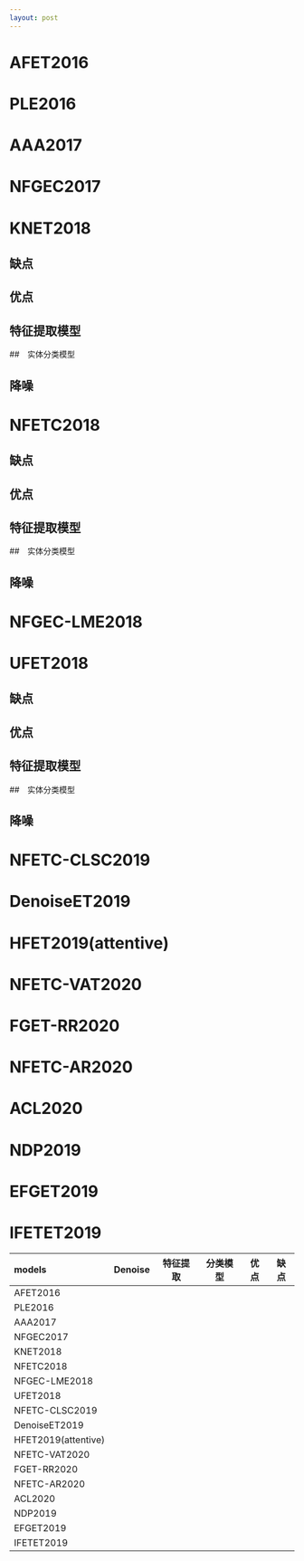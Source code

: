```yaml
---
layout: post
---
```




# AFET2016



# PLE2016

# AAA2017

# NFGEC2017
# KNET2018

## 缺点

## 优点

## 特征提取模型

##　实体分类模型

## 降噪



# NFETC2018

## 缺点

## 优点

## 特征提取模型

##　实体分类模型

## 降噪



# NFGEC-LME2018

# UFET2018

## 缺点

## 优点

## 特征提取模型

##　实体分类模型

## 降噪



# NFETC-CLSC2019

# DenoiseET2019

# HFET2019(attentive)

# NFETC-VAT2020

# FGET-RR2020

# NFETC-AR2020

# ACL2020

# NDP2019

# EFGET2019

# IFETET2019

| models              | Denoise | 特征提取 | 分类模型 | 优点 | 缺点 |
| :------------------ | :-----: | :------: | -------- | ---- | ---- |
| AFET2016            |         |          |          |      |      |
| PLE2016             |         |          |          |      |      |
| AAA2017             |         |          |          |      |      |
| NFGEC2017           |         |          |          |      |      |
| KNET2018            |         |          |          |      |      |
| NFETC2018           |         |          |          |      |      |
| NFGEC-LME2018       |         |          |          |      |      |
| UFET2018            |         |          |          |      |      |
| NFETC-CLSC2019      |         |          |          |      |      |
| DenoiseET2019       |         |          |          |      |      |
| HFET2019(attentive) |         |          |          |      |      |
| NFETC-VAT2020       |         |          |          |      |      |
| FGET-RR2020         |         |          |          |      |      |
| NFETC-AR2020        |         |          |          |      |      |
| ACL2020             |         |          |          |      |      |
| NDP2019             |         |          |          |      |      |
| EFGET2019           |         |          |          |      |      |
| IFETET2019          |         |          |          |      |      |